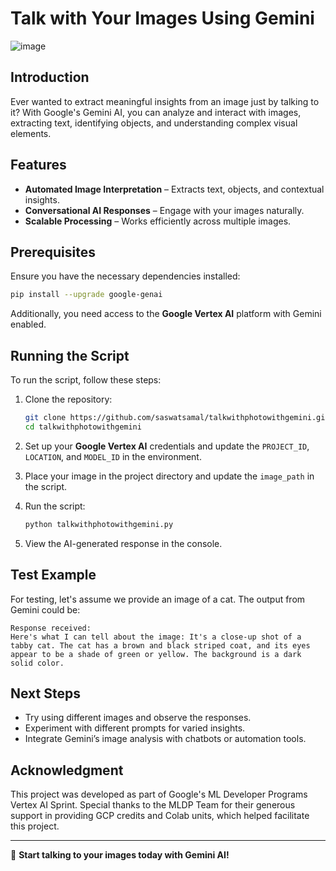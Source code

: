 # Talk with Your Images Using Gemini
![image](https://github.com/user-attachments/assets/cd3a8c80-e2bd-4bc7-98b6-1191f16bc6f0)


## Introduction
Ever wanted to extract meaningful insights from an image just by talking to it? With Google's Gemini AI, you can analyze and interact with images, extracting text, identifying objects, and understanding complex visual elements.

## Features
- **Automated Image Interpretation** – Extracts text, objects, and contextual insights.
- **Conversational AI Responses** – Engage with your images naturally.
- **Scalable Processing** – Works efficiently across multiple images.

## Prerequisites
Ensure you have the necessary dependencies installed:

```sh
pip install --upgrade google-genai
```

Additionally, you need access to the **Google Vertex AI** platform with Gemini enabled.

## Running the Script
To run the script, follow these steps:

1. Clone the repository:
   ```sh
   git clone https://github.com/saswatsamal/talkwithphotowithgemini.git
   cd talkwithphotowithgemini
   ```

2. Set up your **Google Vertex AI** credentials and update the `PROJECT_ID`, `LOCATION`, and `MODEL_ID` in the environment.
3. Place your image in the project directory and update the `image_path` in the script.
4. Run the script:
   ```sh
   python talkwithphotowithgemini.py
   ```
7. View the AI-generated response in the console.

## Test Example
For testing, let's assume we provide an image of a cat. The output from Gemini could be:

```plaintext
Response received:
Here's what I can tell about the image: It's a close-up shot of a tabby cat. The cat has a brown and black striped coat, and its eyes appear to be a shade of green or yellow. The background is a dark solid color.
```

## Next Steps
- Try using different images and observe the responses.
- Experiment with different prompts for varied insights.
- Integrate Gemini’s image analysis with chatbots or automation tools.

## Acknowledgment

This project was developed as part of Google's ML Developer Programs Vertex AI Sprint. Special thanks to the MLDP Team for their generous support in providing GCP credits and Colab units, which helped facilitate this project.

---
🚀 **Start talking to your images today with Gemini AI!**
